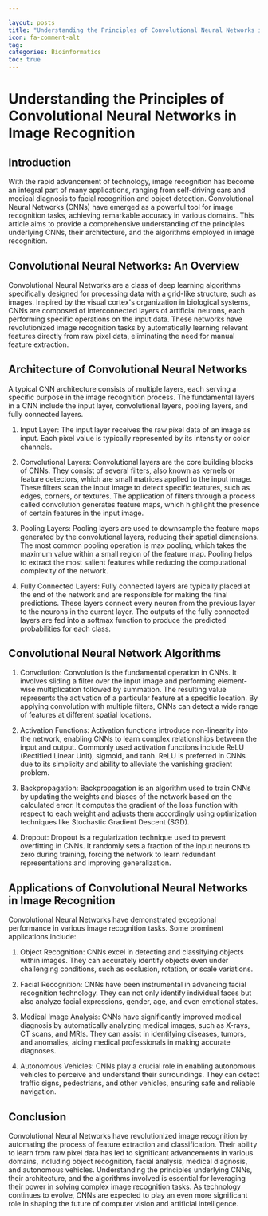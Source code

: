 ```yaml
---

layout: posts
title: "Understanding the Principles of Convolutional Neural Networks in Image Recognition"
icon: fa-comment-alt
tag:      
categories: Bioinformatics
toc: true
---
```




# Understanding the Principles of Convolutional Neural Networks in Image Recognition

## Introduction

With the rapid advancement of technology, image recognition has become an integral part of many applications, ranging from self-driving cars and medical diagnosis to facial recognition and object detection. Convolutional Neural Networks (CNNs) have emerged as a powerful tool for image recognition tasks, achieving remarkable accuracy in various domains. This article aims to provide a comprehensive understanding of the principles underlying CNNs, their architecture, and the algorithms employed in image recognition.

## Convolutional Neural Networks: An Overview

Convolutional Neural Networks are a class of deep learning algorithms specifically designed for processing data with a grid-like structure, such as images. Inspired by the visual cortex's organization in biological systems, CNNs are composed of interconnected layers of artificial neurons, each performing specific operations on the input data. These networks have revolutionized image recognition tasks by automatically learning relevant features directly from raw pixel data, eliminating the need for manual feature extraction.

## Architecture of Convolutional Neural Networks

A typical CNN architecture consists of multiple layers, each serving a specific purpose in the image recognition process. The fundamental layers in a CNN include the input layer, convolutional layers, pooling layers, and fully connected layers.

1. Input Layer: The input layer receives the raw pixel data of an image as input. Each pixel value is typically represented by its intensity or color channels.

2. Convolutional Layers: Convolutional layers are the core building blocks of CNNs. They consist of several filters, also known as kernels or feature detectors, which are small matrices applied to the input image. These filters scan the input image to detect specific features, such as edges, corners, or textures. The application of filters through a process called convolution generates feature maps, which highlight the presence of certain features in the input image.

3. Pooling Layers: Pooling layers are used to downsample the feature maps generated by the convolutional layers, reducing their spatial dimensions. The most common pooling operation is max pooling, which takes the maximum value within a small region of the feature map. Pooling helps to extract the most salient features while reducing the computational complexity of the network.

4. Fully Connected Layers: Fully connected layers are typically placed at the end of the network and are responsible for making the final predictions. These layers connect every neuron from the previous layer to the neurons in the current layer. The outputs of the fully connected layers are fed into a softmax function to produce the predicted probabilities for each class.

## Convolutional Neural Network Algorithms

1. Convolution: Convolution is the fundamental operation in CNNs. It involves sliding a filter over the input image and performing element-wise multiplication followed by summation. The resulting value represents the activation of a particular feature at a specific location. By applying convolution with multiple filters, CNNs can detect a wide range of features at different spatial locations.

2. Activation Functions: Activation functions introduce non-linearity into the network, enabling CNNs to learn complex relationships between the input and output. Commonly used activation functions include ReLU (Rectified Linear Unit), sigmoid, and tanh. ReLU is preferred in CNNs due to its simplicity and ability to alleviate the vanishing gradient problem.

3. Backpropagation: Backpropagation is an algorithm used to train CNNs by updating the weights and biases of the network based on the calculated error. It computes the gradient of the loss function with respect to each weight and adjusts them accordingly using optimization techniques like Stochastic Gradient Descent (SGD).

4. Dropout: Dropout is a regularization technique used to prevent overfitting in CNNs. It randomly sets a fraction of the input neurons to zero during training, forcing the network to learn redundant representations and improving generalization.

## Applications of Convolutional Neural Networks in Image Recognition

Convolutional Neural Networks have demonstrated exceptional performance in various image recognition tasks. Some prominent applications include:

1. Object Recognition: CNNs excel in detecting and classifying objects within images. They can accurately identify objects even under challenging conditions, such as occlusion, rotation, or scale variations.

2. Facial Recognition: CNNs have been instrumental in advancing facial recognition technology. They can not only identify individual faces but also analyze facial expressions, gender, age, and even emotional states.

3. Medical Image Analysis: CNNs have significantly improved medical diagnosis by automatically analyzing medical images, such as X-rays, CT scans, and MRIs. They can assist in identifying diseases, tumors, and anomalies, aiding medical professionals in making accurate diagnoses.

4. Autonomous Vehicles: CNNs play a crucial role in enabling autonomous vehicles to perceive and understand their surroundings. They can detect traffic signs, pedestrians, and other vehicles, ensuring safe and reliable navigation.

## Conclusion

Convolutional Neural Networks have revolutionized image recognition by automating the process of feature extraction and classification. Their ability to learn from raw pixel data has led to significant advancements in various domains, including object recognition, facial analysis, medical diagnosis, and autonomous vehicles. Understanding the principles underlying CNNs, their architecture, and the algorithms involved is essential for leveraging their power in solving complex image recognition tasks. As technology continues to evolve, CNNs are expected to play an even more significant role in shaping the future of computer vision and artificial intelligence.